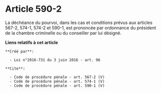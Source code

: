 # Article 590-2

La déchéance du pourvoi, dans les cas et conditions prévus aux articles 567-2, 574-1, 574-2 et 590-1, est prononcée par
ordonnance du président de la chambre criminelle ou du conseiller par lui désigné.

**Liens relatifs à cet article**

	**Créé par**:

	  - Loi n°2016-731 du 3 juin 2016 - art. 96

	**Cite**:

	  - Code de procédure pénale - art. 567-2 (V)
	  - Code de procédure pénale - art. 574-1 (V)
	  - Code de procédure pénale - art. 590-1 (V)
